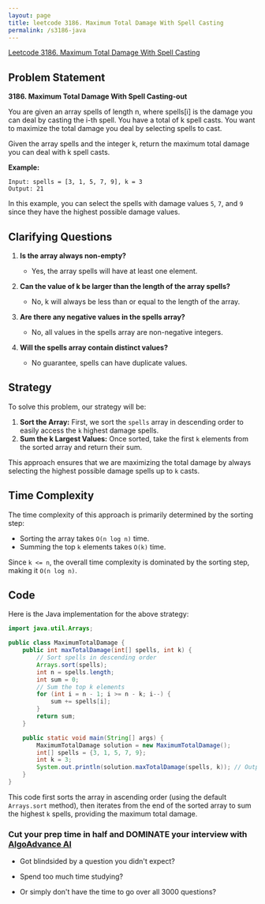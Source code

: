 ```yaml
---
layout: page
title: leetcode 3186. Maximum Total Damage With Spell Casting
permalink: /s3186-java
---
```

[Leetcode 3186. Maximum Total Damage With Spell Casting](https://algoadvance.github.io/algoadvance/l3186)
## Problem Statement

**3186. Maximum Total Damage With Spell Casting-out**

You are given an array spells of length n, where spells[i] is the damage you can deal by casting the i-th spell. You have a total of k spell casts. You want to maximize the total damage you deal by selecting spells to cast.

Given the array spells and the integer k, return the maximum total damage you can deal with k spell casts.

**Example:**
```
Input: spells = [3, 1, 5, 7, 9], k = 3
Output: 21
```

In this example, you can select the spells with damage values `5`, `7`, and `9` since they have the highest possible damage values.

## Clarifying Questions

1. **Is the array always non-empty?**
   - Yes, the array spells will have at least one element.
   
2. **Can the value of k be larger than the length of the array spells?**
   - No, k will always be less than or equal to the length of the array.

3. **Are there any negative values in the spells array?**
   - No, all values in the spells array are non-negative integers.
   
4. **Will the spells array contain distinct values?**
   - No guarantee, spells can have duplicate values.

## Strategy

To solve this problem, our strategy will be:

1. **Sort the Array:** First, we sort the `spells` array in descending order to easily access the `k` highest damage spells.
2. **Sum the k Largest Values:** Once sorted, take the first `k` elements from the sorted array and return their sum.

This approach ensures that we are maximizing the total damage by always selecting the highest possible damage spells up to `k` casts.

## Time Complexity

The time complexity of this approach is primarily determined by the sorting step:

- Sorting the array takes `O(n log n)` time.
- Summing the top `k` elements takes `O(k)` time.

Since `k <= n`, the overall time complexity is dominated by the sorting step, making it `O(n log n)`.

## Code

Here is the Java implementation for the above strategy:

```java
import java.util.Arrays;

public class MaximumTotalDamage {
    public int maxTotalDamage(int[] spells, int k) {
        // Sort spells in descending order
        Arrays.sort(spells);
        int n = spells.length;
        int sum = 0;
        // Sum the top k elements
        for (int i = n - 1; i >= n - k; i--) {
            sum += spells[i];
        }
        return sum;
    }

    public static void main(String[] args) {
        MaximumTotalDamage solution = new MaximumTotalDamage();
        int[] spells = {3, 1, 5, 7, 9};
        int k = 3;
        System.out.println(solution.maxTotalDamage(spells, k)); // Output: 21
    }
}
```

This code first sorts the array in ascending order (using the default `Arrays.sort` method), then iterates from the end of the sorted array to sum the highest `k` spells, providing the maximum total damage.


### Cut your prep time in half and DOMINATE your interview with [AlgoAdvance AI](https://algoAdvance.com)

- Got blindsided by a question you didn't expect?

- Spend too much time studying?

- Or simply don't have the time to go over all 3000 questions?

